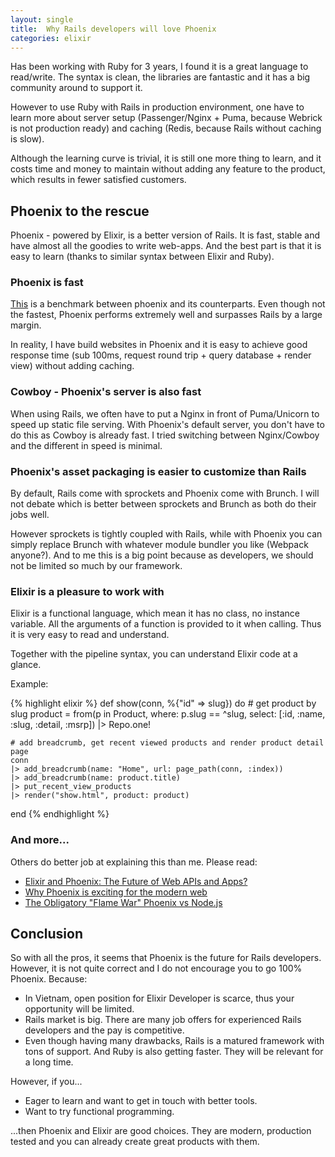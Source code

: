 ```yaml
---
layout: single
title:  Why Rails developers will love Phoenix
categories: elixir
---
```


Has been working with Ruby for 3 years, I found it is a great language to read/write. The syntax is clean, the libraries are fantastic and it has a big community around to support it.

However to use Ruby with Rails in production environment, one have to learn more about server setup (Passenger/Nginx + Puma, because Webrick is not production ready) and caching (Redis, because Rails without caching is slow).

Although the learning curve is trivial, it is still one more thing to learn, and it costs time and money to maintain without adding any feature to the product, which results in fewer satisfied customers.

## Phoenix to the rescue

Phoenix - powered by Elixir, is a better version of Rails. It is fast, stable and have almost all the goodies to write web-apps. And the best part is that it is easy to learn (thanks to similar syntax between Elixir and Ruby).

### Phoenix is fast

[This](https://github.com/mroth/phoenix-showdown) is a benchmark between phoenix and its counterparts. Even though not the fastest, Phoenix performs extremely well and surpasses Rails by a large margin.

In reality, I have build websites in Phoenix and it is easy to achieve good response time (sub 100ms, request round trip + query database + render view) without adding caching.

### Cowboy - Phoenix's server is also fast

When using Rails, we often have to put a Nginx in front of Puma/Unicorn to speed up static file serving. With Phoenix's default server, you don't have to do this as Cowboy is already fast. I tried switching between Nginx/Cowboy and the different in speed is minimal.

### Phoenix's asset packaging is easier to customize than Rails

By default, Rails come with sprockets and Phoenix come with Brunch. I will not debate which is better between sprockets and Brunch as both do their jobs well.

However sprockets is tightly coupled with Rails, while with Phoenix you can simply replace Brunch with whatever module bundler you like (Webpack anyone?). And to me this is a big point because as developers, we should not be limited so much by our framework.

### Elixir is a pleasure to work with

Elixir is a functional language, which mean it has no class, no instance variable. All the arguments of a function is provided to it when calling. Thus it is very easy to read and understand.

Together with the pipeline syntax, you can understand Elixir code at a glance.

Example:

{% highlight elixir %}
  def show(conn, %{"id" => slug}) do
    # get product by slug
    product =
      from(p in Product,
      where: p.slug == ^slug,
      select: [:id, :name, :slug, :detail, :msrp])
      |> Repo.one!

    # add breadcrumb, get recent viewed products and render product detail page
    conn
    |> add_breadcrumb(name: "Home", url: page_path(conn, :index))
    |> add_breadcrumb(name: product.title)
    |> put_recent_view_products
    |> render("show.html", product: product)
  end
{% endhighlight %}

### And more...

Others do better job at explaining this than me. Please read:
- [Elixir and Phoenix: The Future of Web APIs and Apps?](http://blog.carbonfive.com/2016/04/19/elixir-and-phoenix-the-future-of-web-apis-and-apps/)
- [Why Phoenix is exciting for the modern web](https://14islands.com/blog/2016/08/16/phoenix-framework/)
- [The Obligatory "Flame War" Phoenix vs Node.js](http://www.akitaonrails.com/2015/12/03/the-obligatory-flame-war-phoenix-vs-node-js)

## Conclusion

So with all the pros, it seems that Phoenix is the future for Rails developers. However, it is not quite correct and I do not encourage you to go 100% Phoenix. Because:
- In Vietnam, open position for Elixir Developer is scarce, thus your opportunity will be limited.
- Rails market is big. There are many job offers for experienced Rails developers and the pay is competitive.
- Even though having many drawbacks, Rails is a matured framework with tons of support. And Ruby is also getting faster. They will be relevant for a long time.

However, if you...
- Eager to learn and want to get in touch with better tools.
- Want to try functional programming.

...then Phoenix and Elixir are good choices. They are modern, production tested and you can already create great products with them.
